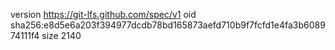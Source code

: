 version https://git-lfs.github.com/spec/v1
oid sha256:e8d5e6a203f394977dcdb78bd165873aefd710b9f7fcfd1e4fa3b608974111f4
size 2140
